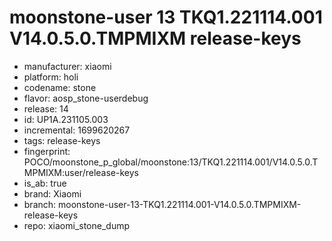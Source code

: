 # moonstone-user 13 TKQ1.221114.001 V14.0.5.0.TMPMIXM release-keys
- manufacturer: xiaomi
- platform: holi
- codename: stone
- flavor: aosp_stone-userdebug
- release: 14
- id: UP1A.231105.003
- incremental: 1699620267
- tags: release-keys
- fingerprint: POCO/moonstone_p_global/moonstone:13/TKQ1.221114.001/V14.0.5.0.TMPMIXM:user/release-keys
- is_ab: true
- brand: Xiaomi
- branch: moonstone-user-13-TKQ1.221114.001-V14.0.5.0.TMPMIXM-release-keys
- repo: xiaomi_stone_dump
